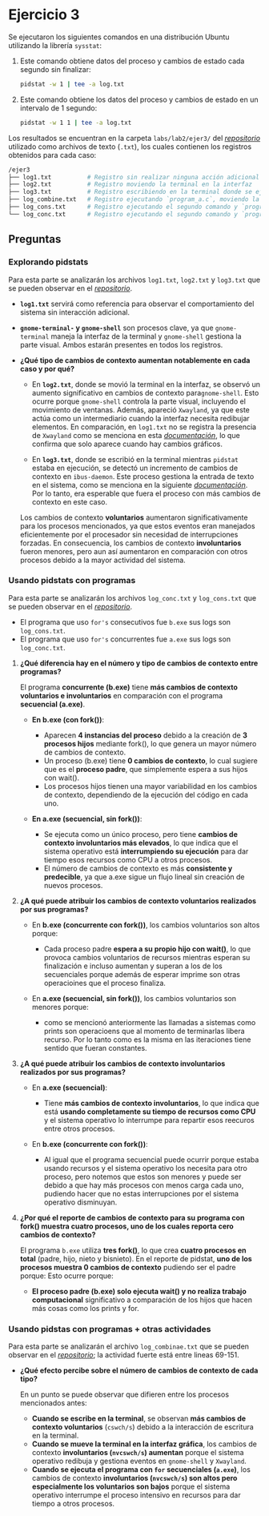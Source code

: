 # Ejercicio 3

Se ejecutaron los siguientes comandos en una distribución Ubuntu utilizando la librería `sysstat`:

1. Este comando obtiene datos del proceso y cambios de estado cada segundo sin finalizar:

    ```bash
    pidstat -w 1 | tee -a log.txt
    ```

2. Este comando obtiene los datos del proceso y cambios de estado en un intervalo de 1 segundo:

    ```bash
    pidstat -w 1 1 | tee -a log.txt
    ```

Los resultados se encuentran en la carpeta `labs/lab2/ejer3/` del [*repositorio*](https://github.com/JosueSay/OperatingSystems/tree/main/labs/lab2) utilizado como archivos de texto (`.txt`), los cuales contienen los registros obtenidos para cada caso:

```bash
/ejer3
├── log1.txt          # Registro sin realizar ninguna acción adicional
├── log2.txt          # Registro moviendo la terminal en la interfaz
├── log3.txt          # Registro escribiendo en la terminal donde se ejecutó el comando
├── log_combine.txt   # Registro ejecutando `program_a.c`, moviendo la terminal y escribiendo en la terminal
├── log_cons.txt      # Registro ejecutando el segundo comando y `program_a.c`
└── log_conc.txt      # Registro ejecutando el segundo comando y `program_b.c`
```

## Preguntas

### Explorando pidstats

Para esta parte se analizarán los archivos `log1.txt`, `log2.txt` y `log3.txt` que se pueden observar en el [*repositorio*](https://github.com/JosueSay/OperatingSystems/tree/main/labs/lab2).

- **`log1.txt`** servirá como referencia para observar el comportamiento del sistema sin interacción adicional.  
- **`gnome-terminal-` y `gnome-shell`** son procesos clave, ya que `gnome-terminal` maneja la interfaz de la terminal y `gnome-shell` gestiona la parte visual. Ambos estarán presentes en todos los registros.

- **¿Qué tipo de cambios de contexto aumentan notablemente en cada caso y por qué?**

  - En **`log2.txt`**, donde se movió la terminal en la interfaz, se observó un aumento significativo en cambios de contexto para`gnome-shell`. Esto ocurre porque `gnome-shell` controla la parte visual, incluyendo el movimiento de ventanas. Además, apareció `Xwayland`, ya que este actúa como un intermediario cuando la interfaz necesita redibujar elementos. En comparación, en `log1.txt` no se registra la presencia de `Xwayland` como se menciona en esta [*documentación*](https://wiki-gnome-org.translate.goog/Initiatives(2f)Wayland(2f)Xwayland.html?_x_tr_sl=en&_x_tr_tl=es&_x_tr_hl=es&_x_tr_pto=sge#:~:text=Xwayland%20is%20a%20fully%20fledged,protocols%20for%20implementing%20certain%20functionality.), lo que confirma que solo aparece cuando hay cambios gráficos.

  - En **`log3.txt`**, donde se escribió en la terminal mientras `pidstat` estaba en ejecución, se detectó un incremento de cambios de contexto en `ibus-daemon`. Este proceso gestiona la entrada de texto en el sistema, como se menciona en la siguiente [*documentación*](https://manpages-ubuntu-com.translate.goog/manpages/jammy/man1/ibus-daemon.1.html?_x_tr_sl=en&_x_tr_tl=es&_x_tr_hl=es&_x_tr_pto=sge#:~:text=DESCRIPTION,to%20develop%20input%20method%20easily.). Por lo tanto, era esperable que fuera el proceso con más cambios de contexto en este caso.

  Los cambios de contexto **voluntarios** aumentaron significativamente para los procesos mencionados, ya que estos eventos eran manejados eficientemente por el procesador sin necesidad de interrupciones forzadas. En consecuencia, los cambios de contexto **involuntarios** fueron menores, pero aun así aumentaron en comparación con otros procesos debido a la mayor actividad del sistema.

### Usando pidstats con programas

Para esta parte se analizarán los archivos `log_conc.txt` y `log_cons.txt` que se pueden observar en el [*repositorio*](https://github.com/JosueSay/OperatingSystems/tree/main/labs/lab2).

- El programa que uso `for's` consecutivos fue `b.exe` sus logs son `log_cons.txt`.
- El programa que uso `for's` concurrentes fue `a.exe` sus logs son `log_conc.txt`.

1. **¿Qué diferencia hay en el número y tipo de cambios de contexto entre programas?**  

   El programa **concurrente (b.exe)** tiene **más cambios de contexto voluntarios e involuntarios** en comparación con el programa **secuencial (a.exe)**.  

   - **En b.exe (con fork())**:
     - Aparecen **4 instancias del proceso** debido a la creación de **3 procesos hijos** mediante fork(), lo que genera un mayor número de cambios de contexto.
     - Un proceso (b.exe) tiene **0 cambios de contexto**, lo cual sugiere que es el **proceso padre**, que simplemente espera a sus hijos con wait().
     - Los procesos hijos tienen una mayor variabilidad en los cambios de contexto, dependiendo de la ejecución del código en cada uno.

   - **En a.exe (secuencial, sin fork())**:
     - Se ejecuta como un único proceso, pero tiene **cambios de contexto involuntarios más elevados**, lo que indica que el sistema operativo está **interrumpiendo su ejecución** para dar tiempo esos recursos como CPU a otros procesos.
     - El número de cambios de contexto es más **consistente y predecible**, ya que a.exe sigue un flujo lineal sin creación de nuevos procesos.

2. **¿A qué puede atribuir los cambios de contexto voluntarios realizados por sus programas?**  

   - En **b.exe (concurrente con fork())**, los cambios voluntarios son altos porque:
     - Cada proceso padre **espera a su propio hijo con wait()**, lo que provoca cambios voluntarios de recursos mientras esperan su finalización e incluso aumentan y superan a los de los secuenciales porque además de esperar imprime son otras operacioines que el proceso finaliza.

   - En **a.exe (secuencial, sin fork())**, los cambios voluntarios son menores porque:
     - como se mencionó anteriormente las llamadas a sistemas como prints son operacioens que al momento de terminarlas libera recurso. Por lo tanto como es la misma en las iteraciones tiene sentido que fueran constantes.

3. **¿A qué puede atribuir los cambios de contexto involuntarios realizados por sus programas?**

   - En **a.exe (secuencial)**:
     - Tiene **más cambios de contexto involuntarios**, lo que indica que está **usando completamente su tiempo de recursos como CPU** y el sistema operativo lo interrumpe para repartir esos reecuros entre otros procesos.

   - En **b.exe (concurrente con fork())**:
     - Al igual que el programa secuencial puede ocurrir porque estaba usando recursos y el sistema operativo los necesita para otro proceso, pero notemos que estos son menores y puede ser debido a que hay más procesos con menos carga cada uno, pudiendo hacer que no estas interrupciones por el sistema operativo disminuyan.

4. **¿Por qué el reporte de cambios de contexto para su programa con fork() muestra cuatro procesos, uno de los cuales reporta cero cambios de contexto?**  

   El programa `b.exe` utiliza **tres fork()**, lo que crea **cuatro procesos en total** (padre, hijo, nieto y bisnieto). En el reporte de pidstat, **uno de los procesos muestra 0 cambios de contexto** pudiendo ser el padre porque:
   Esto ocurre porque:

   - **El proceso padre (b.exe) solo ejecuta wait() y no realiza trabajo computacional** significativo a comparación de los hijos que hacen más cosas como los prints y for.

### Usando pidstas con programas + otras actividades

Para esta parte se analizarán el archivo `log_combinae.txt` que se pueden observar en el [*repositorio*](https://github.com/JosueSay/OperatingSystems/tree/main/labs/lab2); la actividad fuerte está entre lineas 69-151.

- **¿Qué efecto percibe sobre el número de cambios de contexto de cada tipo?**

  En un punto se puede observar que difieren entre los procesos mencionados antes:

  - **Cuando se escribe en la terminal**, se observan **más cambios de contexto voluntarios** (`cswch/s`) debido a la interacción de escritura en la terminal.
  - **Cuando se mueve la terminal en la interfaz gráfica**, los cambios de contexto **involuntarios (`nvcswch/s`) aumentan** porque el sistema operativo redibuja y gestiona eventos en `gnome-shell` y `Xwayland`.
  - **Cuando se ejecuta el programa con `for` secuenciales (`a.exe`)**, los cambios de contexto **involuntarios (`nvcswch/s`) son altos pero especialmente los voluntarios son bajos** porque el sistema operativo interrumpe el proceso intensivo en recursos para dar tiempo a otros procesos.
